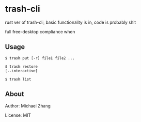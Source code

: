 trash-cli
=========

rust ver of trash-cli, basic functionality is in, code is probably shit

full free-desktop compliance when

Usage
-----

```
$ trash put [-r] file1 file2 ...

$ trash restore
[..interactive]

$ trash list
```

About
-----

Author: Michael Zhang

License: MIT
